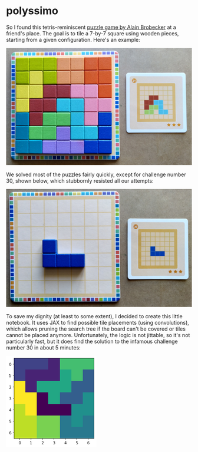 # polyssimo
So I found this tetris-reminiscent [puzzle game by Alain Brobecker](http://abrobecker.free.fr/jeux/#polyssimo) at a friend's place. The goal is to tile a 7-by-7 square using wooden pieces, starting from a given configuration. Here's an example:

![Solution to challenge 21](images/sln-21.jpg)

We solved most of the puzzles fairly quickly, except for challenge number 30, shown below, which stubbornly resisted all our attempts:

![Challenge 30](images/ch-30.jpg)

To save my dignity (at least to some extent), I decided to create this little notebook. It uses JAX to find possible tile placements (using convolutions), which allows pruning the search tree if the board can't be covered or tiles cannot be placed anymore. Unfortunately, the logic is not jittable, so it's not particularly fast, but it does find the solution to the infamous challenge number 30 in about 5 minutes:

![Solution to challenge 30](images/sln-30.png)

